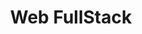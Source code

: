 ---
title: Web FullStack
description: I had the opportunity to delve into both backend and frontend development, working with current technologies such as Angular, Java and Postman.
institution: Core Networks
author: 
type: Study
year: 2022
startingMonth: 5
link: https://www.corenetworks.es/
---